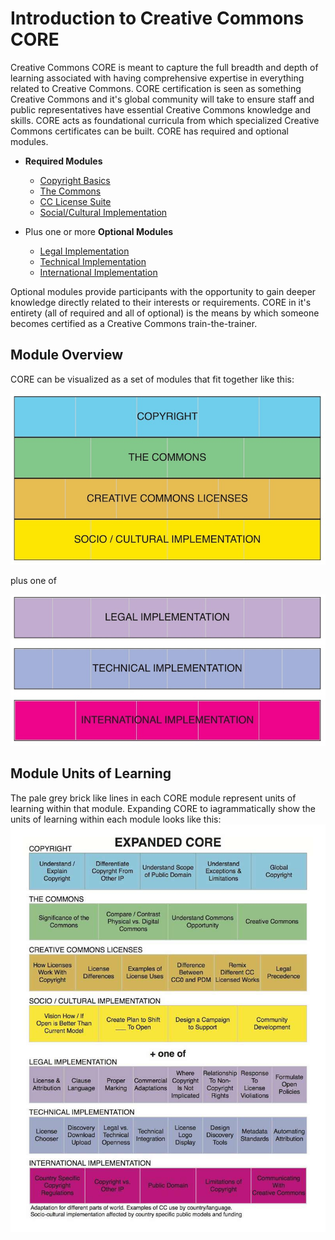 # Introduction to Creative Commons CORE

Creative Commons CORE is meant to capture the full breadth and depth of learning associated with having comprehensive expertise in everything related to Creative Commons. CORE certification is seen as something Creative Commons and it's global community will take to ensure staff and public representatives have essential Creative Commons knowledge and skills. CORE acts as foundational curricula from which specialized Creative Commons certificates can be built. CORE has required and optional modules.

* **Required Modules**
  * [Copyright Basics](core/copyright.md)
  * [The Commons](core/commons.md)
  * [CC License Suite](core/licenses.md)
  * [Social/Cultural Implementation](core/social-cultural.md)
  
* Plus one or more **Optional Modules**
  * [Legal Implementation](core/legal.md)
  * [Technical Implementation](core/technical.md)
  * [International Implementation](core/international.md)

Optional modules provide participants with the opportunity to gain deeper knowledge directly related to their interests or requirements. CORE in it's entirety (all of required and all of optional) is the means by which someone becomes certified as a Creative Commons train-the-trainer.

## Module Overview
CORE can be visualized as a set of modules that fit together like this:

![Copyright Basics, The Commons, CC Licenses, and Social/Cultural Implementation](img/core-four.jpg "Four Required Modules")

plus one of

![Legal, Technical, or International Implementation](img/core-plus.jpg "Three Optional Modules")


## Module Units of Learning

The pale grey brick like lines in each CORE module represent units of learning within that module. Expanding CORE to iagrammatically show the units of learning within each module looks like this:
![Expanded details of core module](img/core-expanded.jpg "Each CORE module breaks down further into units of learning")



